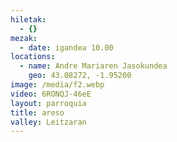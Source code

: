 ```yaml
---
hiletak:
  - {}
mezak:
  - date: igandea 10.00
locations:
  - name: Andre Mariaren Jasokundea
    geo: 43.08272, -1.95200
image: /media/f2.webp
video: 6RONQJ-46eE
layout: parroquia
title: areso
valley: Leitzaran
---
```

